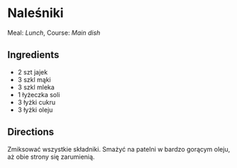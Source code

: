 # Naleśniki

Meal: _Lunch_, Course: _Main dish_

## Ingredients

- 2 szt jajek
- 3 szkl mąki
- 3 szkl mleka
- 1 łyżeczka soli
- 3 łyżki cukru
- 3 łyżki oleju

## Directions

Zmiksować wszystkie składniki. Smażyć na patelni w bardzo gorącym oleju, aż obie strony się zarumienią.



